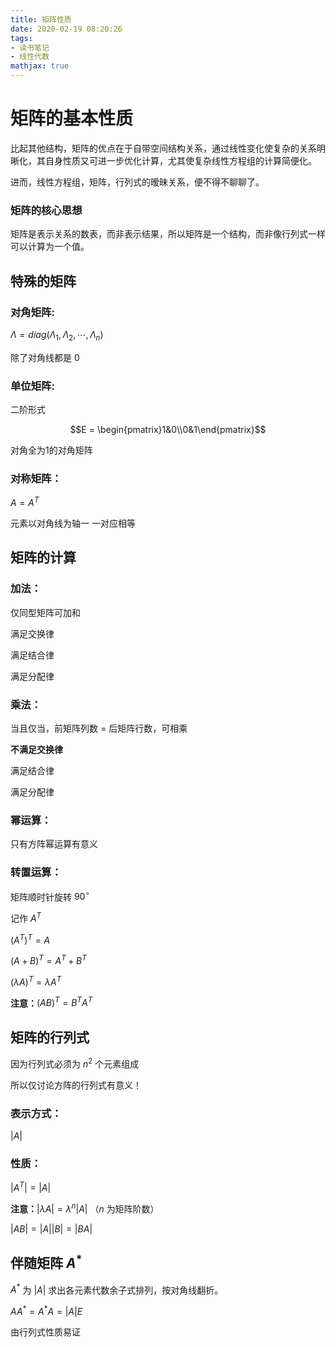 ```yaml
---
title: 矩阵性质
date: 2020-02-19 08:20:26
tags:
- 读书笔记
- 线性代数
mathjax: true
---
```


# 矩阵的基本性质

比起其他结构，矩阵的优点在于自带空间结构关系，通过线性变化使复杂的关系明晰化，其自身性质又可进一步优化计算，尤其使复杂线性方程组的计算简便化。

进而，线性方程组，矩阵，行列式的暧昧关系，便不得不聊聊了。

### 矩阵的核心思想

矩阵是表示关系的数表，而非表示结果，所以矩阵是一个结构，而非像行列式一样可以计算为一个值。

## 特殊的矩阵

### 对角矩阵:

$\Lambda = diag(\Lambda_1,\Lambda_2,\cdots,\Lambda_n)$

除了对角线都是 0

### 单位矩阵:

二阶形式

$$E = \begin{pmatrix}1&0\\0&1\end{pmatrix}$$

对角全为1的对角矩阵

### 对称矩阵：

$A=A^T$

元素以对角线为轴一 一对应相等

## 矩阵的计算

### 加法：

仅同型矩阵可加和

满足交换律

满足结合律

满足分配律

### 乘法：

当且仅当，前矩阵列数 = 后矩阵行数，可相乘

**不满足交换律**

满足结合律

满足分配律

### 幂运算：

只有方阵幂运算有意义

### 转置运算：

矩阵顺时针旋转 $90^\circ$

记作 $A^T$

$(A^T)^T=A$

$(A+B)^T=A^T+B^T$

$(\lambda A)^T=\lambda A^T$

**注意：**$(AB)^T=B^TA^T$ 

## 矩阵的行列式

因为行列式必须为 $n^2$ 个元素组成

所以仅讨论方阵的行列式有意义！

### 表示方式：

$|A|$

### 性质：

$|A^T|=|A|$

**注意：**$|\lambda A|=\lambda^n|A|$ （$n$ 为矩阵阶数）

$|AB|=|A| |B|=|BA|$

## 伴随矩阵 $A^*$

$A^*$ 为 $|A|$ 求出各元素代数余子式排列，按对角线翻折。 

$AA^*=A^*A=|A|E$

由行列式性质易证

























